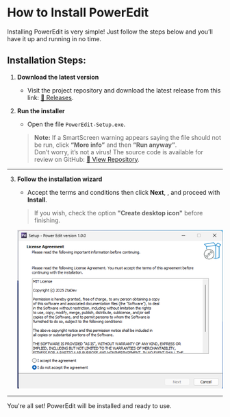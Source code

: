 # How to Install PowerEdit

Installing PowerEdit is very simple! Just follow the steps below and you’ll have it up and running in no time.

## Installation Steps:

1. **Download the latest version**
   - Visit the project repository and download the latest release from this link: [🔗 Releases](https://github.com/ZtaMDev/PowerEdit/releases/).

2. **Run the installer**
   - Open the file `PowerEdit-Setup.exe`.

   > **Note:** If a SmartScreen warning appears saying the file should not be run, click **“More info”** and then **“Run anyway”**.  
   > Don’t worry, it’s not a virus! The source code is available for review on GitHub: [🔗 View Repository](https://github.com/ZtaMDev/PowerEdit).

---

3. **Follow the installation wizard**

   - Accept the terms and conditions then click **Next**, , and proceed with **Install**.
   > If you wish, check the option **"Create desktop icon"** before finishing.
   
    ![Update Prompt](assets/images/installing.png)

---

You're all set! PowerEdit will be installed and ready to use.
